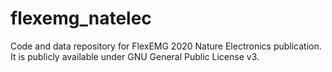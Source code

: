 # flexemg_natelec
Code and data repository for FlexEMG 2020 Nature Electronics publication. It is publicly available under GNU General Public License v3.


